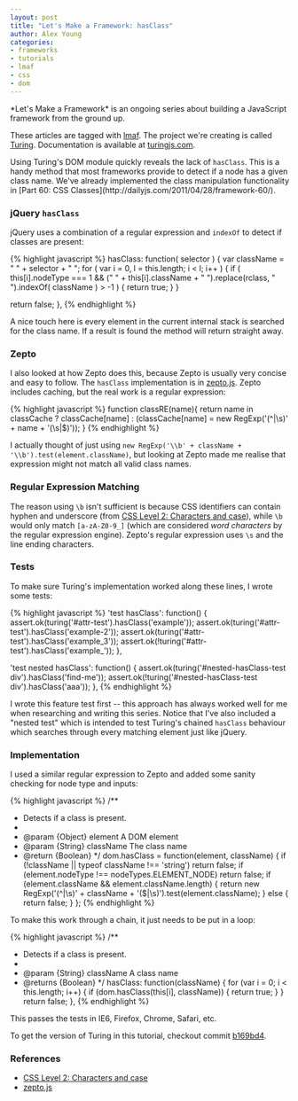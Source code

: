 ```yaml
---
layout: post
title: "Let's Make a Framework: hasClass"
author: Alex Young
categories: 
- frameworks
- tutorials
- lmaf
- css
- dom
---
```


<div class="intro">
*Let's Make a Framework* is an ongoing series about building a JavaScript framework from the ground up.

These articles are tagged with [lmaf](http://dailyjs.com/tags.html#lmaf). The project we're creating is called [Turing](http://github.com/alexyoung/turing.js). Documentation is available at [turingjs.com](http://turingjs.com/).

</div>
Using Turing's DOM module quickly reveals the lack of <code>hasClass</code>. This is a handy method that most frameworks provide to detect if a node has a given class name. We've already implemented the class manipulation functionality in [Part 60: CSS Classes](http://dailyjs.com/2011/04/28/framework-60/).

### jQuery <code>hasClass</code>

jQuery uses a combination of a regular expression and <code>indexOf</code> to detect if classes are present:

{% highlight javascript %}
hasClass: function( selector ) {
  var className = " " + selector + " ";
  for ( var i = 0, l = this.length; i < l; i++ ) {
    if ( this[i].nodeType === 1 && (" " + this[i].className + " ").replace(rclass, " ").indexOf( className ) > -1 ) {
      return true;
    }
  }

  return false;
},
{% endhighlight %}

A nice touch here is every element in the current internal stack is searched for the class name. If a result is found the method will return straight away.

### Zepto

I also looked at how Zepto does this, because Zepto is usually very concise and easy to follow. The <code>hasClass</code> implementation is in [zepto.js](https://github.com/madrobby/zepto/blob/master/src/zepto.js). Zepto includes caching, but the real work is a regular expression:

{% highlight javascript %}
function classRE(name){
  return name in classCache ?
    classCache[name] : (classCache[name] = new RegExp('(^|\\s)' + name + '(\\s|$)'));
}
{% endhighlight %}

I actually thought of just using <code>new RegExp('\\\\b' + className + '\\\\b').test(element.className)</code>, but looking at Zepto made me realise that expression might not match all valid class names.

### Regular Expression Matching

The reason using <code>\\b</code> isn't sufficient is because CSS identifiers can contain hyphen and underscore (from [CSS Level 2: Characters and case](http://www.w3.org/TR/CSS21/syndata.html#characters)), while <code>\\b</code> would only match <code>\[a-zA-Z0-9\_\]</code> (which are considered *word characters* by the regular expression engine). Zepto's regular expression uses <code>\\s</code> and the line ending characters.

### Tests

To make sure Turing's implementation worked along these lines, I wrote some tests:

{% highlight javascript %}
'test hasClass': function() {
  assert.ok(turing('#attr-test').hasClass('example'));
  assert.ok(turing('#attr-test').hasClass('example-2'));
  assert.ok(turing('#attr-test').hasClass('example_3'));
  assert.ok(!turing('#attr-test').hasClass('example_'));
},

'test nested hasClass': function() {
  assert.ok(turing('#nested-hasClass-test div').hasClass('find-me'));
  assert.ok(!turing('#nested-hasClass-test div').hasClass('aaa'));
},
{% endhighlight %}

I wrote this feature test first -- this approach has always worked well for me when researching and writing this series. Notice that I've also included a "nested test" which is intended to test Turing's chained <code>hasClass</code> behaviour which searches through every matching element just like jQuery.

### Implementation

I used a similar regular expression to Zepto and added some sanity checking for node type and inputs:

{% highlight javascript %}
  /**
   * Detects if a class is present.
   *
   * @param {Object} element A DOM element
   * @param {String} className The class name
   * @return {Boolean}
   */
  dom.hasClass = function(element, className) {
    if (!className || typeof className !== 'string') return false;
    if (element.nodeType !== nodeTypes.ELEMENT_NODE) return false;
    if (element.className && element.className.length) {
      return new RegExp('(^|\\s)' + className + '($|\\s)').test(element.className);
    } else {
      return false;
    }
  };
{% endhighlight %}

To make this work through a chain, it just needs to be put in a loop:

{% highlight javascript %}
/**
 * Detects if a class is present.
 *
 * @param {String} className A class name
 * @returns {Boolean}
 */
hasClass: function(className) {
  for (var i = 0; i < this.length; i++) {
    if (dom.hasClass(this[i], className)) {
      return true;
    }
  }
  return false;
},
{% endhighlight %}

This passes the tests in IE6, Firefox, Chrome, Safari, etc.

To get the version of Turing in this tutorial, checkout commit [b169bd4](https://github.com/alexyoung/turing.js/tree/b169bd4008f6a3c56047f7d173e8d9d17b23c0c0).

### References

-   [CSS Level 2: Characters and case](http://www.w3.org/TR/CSS21/syndata.html#characters)
-   [zepto.js](https://github.com/madrobby/zepto/blob/master/src/zepto.js)
